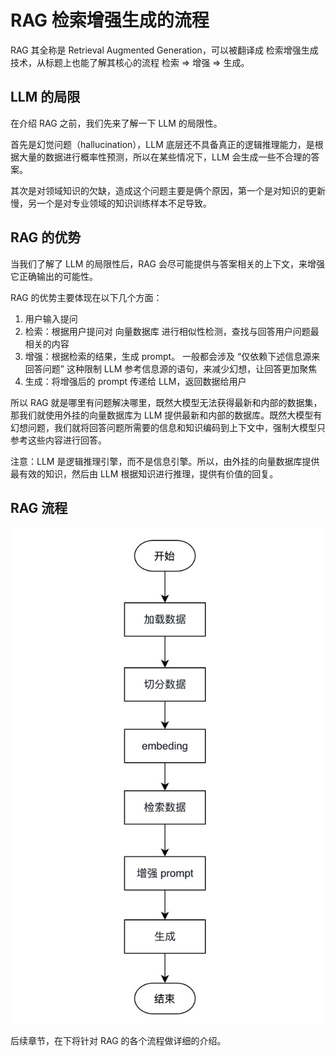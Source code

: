 # RAG 检索增强生成的流程

RAG 其全称是 Retrieval Augmented Generation，可以被翻译成 检索增强生成技术，从标题上也能了解其核心的流程 检索 => 增强 => 生成。

## LLM 的局限

在介绍 RAG 之前，我们先来了解一下 LLM 的局限性。

首先是幻觉问题（hallucination），LLM 底层还不具备真正的逻辑推理能力，是根据大量的数据进行概率性预测，所以在某些情况下，LLM 会生成一些不合理的答案。

其次是对领域知识的欠缺，造成这个问题主要是俩个原因，第一个是对知识的更新慢，另一个是对专业领域的知识训练样本不足导致。

## RAG 的优势

当我们了解了 LLM 的局限性后，RAG 会尽可能提供与答案相关的上下文，来增强它正确输出的可能性。


RAG 的优势主要体现在以下几个方面： 

1. 用户输入提问
2. 检索：根据用户提问对 向量数据库 进行相似性检测，查找与回答用户问题最相关的内容
3. 增强：根据检索的结果，生成 prompt。 一般都会涉及 “仅依赖下述信息源来回答问题” 这种限制 LLM 参考信息源的语句，来减少幻想，让回答更加聚焦
4. 生成：将增强后的 prompt 传递给 LLM，返回数据给用户

所以 RAG 就是哪里有问题解决哪里，既然大模型无法获得最新和内部的数据集，那我们就使用外挂的向量数据库为 LLM 提供最新和内部的数据库。既然大模型有幻想问题，我们就将回答问题所需要的信息和知识编码到上下文中，强制大模型只参考这些内容进行回答。

注意：LLM 是逻辑推理引擎，而不是信息引擎。所以，由外挂的向量数据库提供最有效的知识，然后由 LLM 根据知识进行推理，提供有价值的回复。


## RAG 流程

![输出结果](./../../public/assets/ai/5.png)

后续章节，在下将针对 RAG 的各个流程做详细的介绍。

